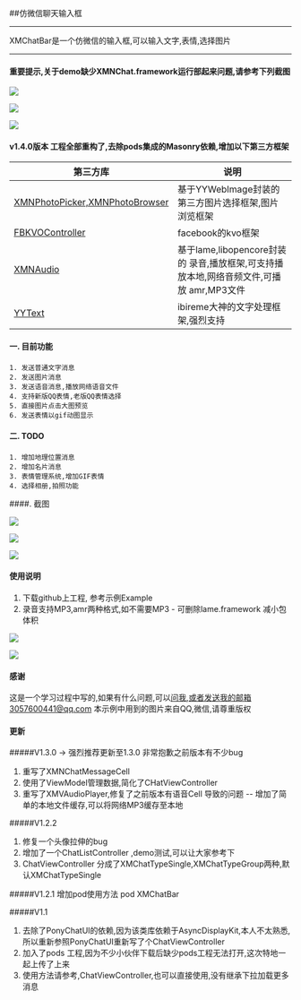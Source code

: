 ##仿微信聊天输入框

-----
XMChatBar是一个仿微信的输入框,可以输入文字,表情,选择图片


------

#### 重要提示,关于demo缺少XMNChat.framework运行部起来问题,请参考下列截图

![](http://7xlt1j.com1.z0.glb.clouddn.com/XMNChat_1.png)

![](http://7xlt1j.com1.z0.glb.clouddn.com/XMNChat_2.png)

![](http://7xlt1j.com1.z0.glb.clouddn.com/XMNChat_3.png)

#### v1.4.0版本 工程全部重构了,去除pods集成的Masonry依赖,增加以下第三方框架


第三方库 | 说明
----- | -----
[XMNPhotoPicker,XMNPhotoBrowser](https://github.com/ws00801526/XMNPhotoPickerFramework) | 基于YYWebImage封装的第三方图片选择框架,图片浏览框架
[FBKVOController](https://github.com/facebook/KVOController) | facebook的kvo框架
[XMNAudio](https://github.com/ws00801526/XMNAudio) | 基于lame,libopencore封装的 录音,播放框架,可支持播放本地,网络音频文件,可播放 amr,MP3文件
[YYText](https://github.com/ibireme/YYText)  |  ibireme大神的文字处理框架,强烈支持

#### 一. 目前功能
	1. 发送普通文字消息
	2. 发送图片消息
	3. 发送语音消息,播放网络语音文件
	4. 支持新版QQ表情,老版QQ表情选择
	5. 直接图片点击大图预览
	6. 发送表情以gif动图显示
	
#### 二. TODO
	1. 增加地理位置消息
	2. 增加名片消息
	3. 表情管理系统,增加GIF表情
	4. 选择相册,拍照功能

####. 截图

![](http://7xlt1j.com1.z0.glb.clouddn.com/XMChatBarScreenShot_3.gif)

![](http://7xlt1j.com1.z0.glb.clouddn.com/XMChatBarScreenShot_1.png)

![](http://7xlt1j.com1.z0.glb.clouddn.com/XMChatBarScreenShot_2.png)


#### 使用说明

1. 下载github上工程, 参考示例Example
2. 录音支持MP3,amr两种格式,如不需要MP3 - 可删除lame.framework 减小包体积


![](http://7xlt1j.com1.z0.glb.clouddn.com/XMNChat_useage_1.png)

![](http://7xlt1j.com1.z0.glb.clouddn.com/XMNChat_useage_2.png)

#### 感谢
这是一个学习过程中写的,如果有什么问题,可以[问我](https://github.com/ws00801526/XMChatBarExample/issues),或者发送我的邮箱3057600441@qq.com
本示例中用到的图片来自QQ,微信,请尊重版权


#### 更新


#####V1.3.0 -> 强烈推荐更新至1.3.0  非常抱歉之前版本有不少bug

1. 重写了XMNChatMessageCell
2. 使用了ViewModel管理数据,简化了CHatViewController
3. 重写了XMVAudioPlayer,修复了之前版本有语音Cell 导致的问题  -- 增加了简单的本地文件缓存,可以将网络MP3缓存至本地


#####V1.2.2
1. 修复一个头像拉伸的bug
2. 增加了一个ChatListController ,demo测试,可以让大家参考下
3. ChatViewController 分成了XMChatTypeSingle,XMChatTypeGroup两种,默认XMChatTypeSingle

#####V1.2.1
增加pod使用方法
pod XMChatBar

#####V1.1
1. 去除了PonyChatUI的依赖,因为该类库依赖于AsyncDisplayKit,本人不太熟悉,所以重新参照PonyChatUI重新写了个ChatViewController
2. 加入了pods 工程,因为不少小伙伴下载后缺少pods工程无法打开,这次特地一起上传了上来
3. 使用方法请参考,ChatViewController,也可以直接使用,没有继承下拉加载更多消息

